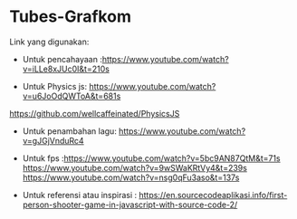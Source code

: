 # Tubes-Grafkom
Link yang digunakan:
- Untuk pencahayaan :https://www.youtube.com/watch?v=iLLe8xJUc0I&t=210s

- Untuk Physics js: https://www.youtube.com/watch?v=u6JoOdQWToA&t=681s

https://github.com/wellcaffeinated/PhysicsJS

- Untuk penambahan lagu:
https://www.youtube.com/watch?v=gJGjVnduRc4

- Untuk fps :https://www.youtube.com/watch?v=5bc9AN87QtM&t=71s
https://www.youtube.com/watch?v=9wSWaKRtVy4&t=239s
https://www.youtube.com/watch?v=nsg0qFu3aso&t=137s

- Untuk referensi atau inspirasi :
https://en.sourcecodeaplikasi.info/first-person-shooter-game-in-javascript-with-source-code-2/